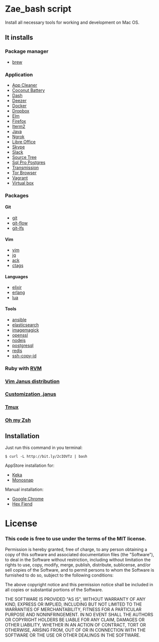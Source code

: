 # Zae_bash script
Install all necessary tools for working and development on Mac OS.

## It installs

### Package manager
- [brew](http://brew.sh/)

### Application

- [App Cleaner](https://freemacsoft.net/appcleaner/)
- [Coconut Battery](http://www.coconut-flavour.com/coconutbattery/)
- [Dash](https://kapeli.com/dash)
- [Deezer](http://www.deezer.com/)
- [Docker](https://www.docker.com/)
- [Dropbox](https://www.dropbox.com/)
- [Elm](http://elm-lang.org/)
- [Firefox](https://www.mozilla.org/en-US/firefox/new/)
- [Iterm2](https://www.iterm2.com/)
- [Java](https://java.com/ru/download/)
- [Ngrok](https://ngrok.com/)
- [Libre Office](https://www.libreoffice.org/)
- [Skype](https://www.skype.com/)
- [Slack](https://slack.com/)
- [Source Tree](https://www.sourcetreeapp.com/)
- [Sql Pro Postgres](https://macpostgresclient.com/)
- [Transmission](https://transmissionbt.com/)
- [Tor Browser](https://www.torproject.org/projects/torbrowser.html.en)
- [Vagrant](https://www.vagrantup.com/)
- [Virtual box](https://www.virtualbox.org/)

### Packages

#### Git
- [git](https://git-scm.com/)
- [git-flow](http://danielkummer.github.io/git-flow-cheatsheet/index.html)
- [git-lfs](https://git-lfs.github.com/)

#### Vim
- [vim](http://www.vim.org/)
- [jq](https://stedolan.github.io/jq/)
- [ack](http://beyondgrep.com/)
- [ctags](https://andrew.stwrt.ca/posts/vim-ctags/)

#### Languages
- [elixir](http://elixir-lang.org/)
- [erlang](https://www.erlang.org/)
- [lua](https://www.lua.org/)

#### Tools
- [ansible](https://www.ansible.com/)
- [elasticsearch](https://www.elastic.co/products/elasticsearch)
- [imagemagick](http://www.imagemagick.org/script/index.php)
- [openssl](https://www.openssl.org/)
- [nodejs](https://nodejs.org/en/)
- [postgresql](https://www.postgresql.org/)
- [redis](http://redis.io/)
- [ssh-copy-id](https://github.com/beautifulcode/ssh-copy-id-for-OSX)

### Ruby with [RVM](https://rvm.io/rvm/install)
### [Vim Janus distribution](https://github.com/carlhuda/janus)
### [Customization .janus](https://github.com/khusnetdinov/.janus)
### [Tmux](https://github.com/khusnetdinov/.tmux)
### [Oh my Zsh](https://github.com/robbyrussell/oh-my-zsh)

## Installation

Just run this command in you terminal:

`$ curl -L http://bit.ly/2cIOVTz | bash`

AppStore installation for:

- [Keka](http://www.kekaosx.com/en/)
- [Monosnap](https://monosnap.com/welcome)

Manual installation:

- [Google Chrome](https://www.google.ru/chrome/browser/desktop/)
- [Hex Fiend](http://ridiculousfish.com/hexfiend/)

# License

### This code is free to use under the terms of the MIT license.

Permission is hereby granted, free of charge, to any person obtaining
a copy of this software and associated documentation files (the
"Software"), to deal in the Software without restriction, including
without limitation the rights to use, copy, modify, merge, publish,
distribute, sublicense, and/or sell copies of the Software, and to
permit persons to whom the Software is furnished to do so, subject to
the following conditions:

The above copyright notice and this permission notice shall be included
in all copies or substantial portions of the Software.

THE SOFTWARE IS PROVIDED "AS IS", WITHOUT WARRANTY OF ANY KIND,
EXPRESS OR IMPLIED, INCLUDING BUT NOT LIMITED TO THE WARRANTIES OF
MERCHANTABILITY, FITNESS FOR A PARTICULAR PURPOSE AND NONINFRINGEMENT.
IN NO EVENT SHALL THE AUTHORS OR COPYRIGHT HOLDERS BE LIABLE FOR ANY
CLAIM, DAMAGES OR OTHER LIABILITY, WHETHER IN AN ACTION OF CONTRACT,
TORT OR OTHERWISE, ARISING FROM, OUT OF OR IN CONNECTION WITH THE
SOFTWARE OR THE USE OR OTHER DEALINGS IN THE SOFTWARE.

